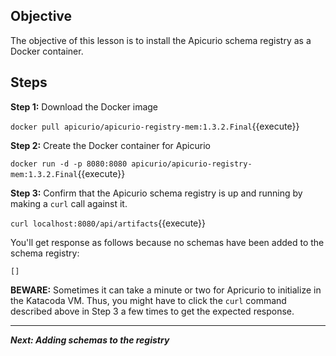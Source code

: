## Objective
The objective of this lesson is to install the Apicurio schema registry as a Docker container.

## Steps

**Step 1:** Download the Docker image

`docker pull apicurio/apicurio-registry-mem:1.3.2.Final`{{execute}}

**Step 2:** Create the Docker container for Apicurio

`docker run -d -p 8080:8080 apicurio/apicurio-registry-mem:1.3.2.Final`{{execute}}

**Step 3:** Confirm that the Apicurio schema registry is up and running by making a `curl` call against it.

`curl localhost:8080/api/artifacts`{{execute}}

You'll get response as follows because no schemas have been added to the schema registry:

`[]`

**BEWARE:** Sometimes it can take a minute or two for Apricurio to initialize in the Katacoda VM. Thus, you might have to click the `curl` command described above in Step 3 a few times to get the expected response.

---

***Next: Adding schemas to the registry***